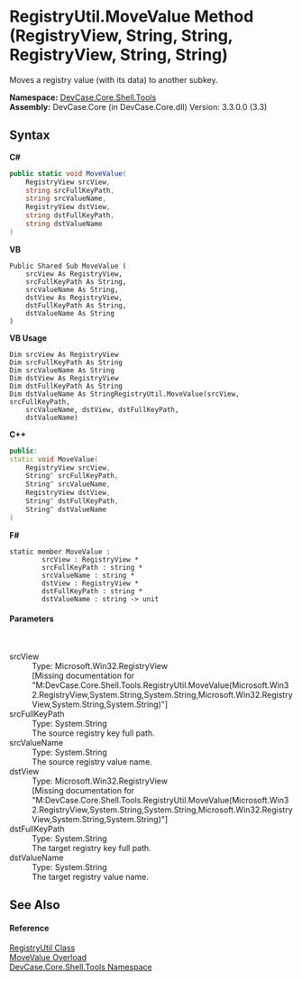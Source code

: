 # RegistryUtil.MoveValue Method (RegistryView, String, String, RegistryView, String, String)
 

Moves a registry value (with its data) to another subkey.

**Namespace:**&nbsp;<a href="N_DevCase_Core_Shell_Tools">DevCase.Core.Shell.Tools</a><br />**Assembly:**&nbsp;DevCase.Core (in DevCase.Core.dll) Version: 3.3.0.0 (3.3)

## Syntax

**C#**<br />
``` C#
public static void MoveValue(
	RegistryView srcView,
	string srcFullKeyPath,
	string srcValueName,
	RegistryView dstView,
	string dstFullKeyPath,
	string dstValueName
)
```

**VB**<br />
``` VB
Public Shared Sub MoveValue ( 
	srcView As RegistryView,
	srcFullKeyPath As String,
	srcValueName As String,
	dstView As RegistryView,
	dstFullKeyPath As String,
	dstValueName As String
)
```

**VB Usage**<br />
``` VB Usage
Dim srcView As RegistryView
Dim srcFullKeyPath As String
Dim srcValueName As String
Dim dstView As RegistryView
Dim dstFullKeyPath As String
Dim dstValueName As StringRegistryUtil.MoveValue(srcView, srcFullKeyPath, 
	srcValueName, dstView, dstFullKeyPath, 
	dstValueName)
```

**C++**<br />
``` C++
public:
static void MoveValue(
	RegistryView srcView, 
	String^ srcFullKeyPath, 
	String^ srcValueName, 
	RegistryView dstView, 
	String^ dstFullKeyPath, 
	String^ dstValueName
)
```

**F#**<br />
``` F#
static member MoveValue : 
        srcView : RegistryView * 
        srcFullKeyPath : string * 
        srcValueName : string * 
        dstView : RegistryView * 
        dstFullKeyPath : string * 
        dstValueName : string -> unit 

```


#### Parameters
&nbsp;<dl><dt>srcView</dt><dd>Type: Microsoft.Win32.RegistryView<br />\[Missing <param name="srcView"/> documentation for "M:DevCase.Core.Shell.Tools.RegistryUtil.MoveValue(Microsoft.Win32.RegistryView,System.String,System.String,Microsoft.Win32.RegistryView,System.String,System.String)"\]</dd><dt>srcFullKeyPath</dt><dd>Type: System.String<br />The source registry key full path.</dd><dt>srcValueName</dt><dd>Type: System.String<br />The source registry value name.</dd><dt>dstView</dt><dd>Type: Microsoft.Win32.RegistryView<br />\[Missing <param name="dstView"/> documentation for "M:DevCase.Core.Shell.Tools.RegistryUtil.MoveValue(Microsoft.Win32.RegistryView,System.String,System.String,Microsoft.Win32.RegistryView,System.String,System.String)"\]</dd><dt>dstFullKeyPath</dt><dd>Type: System.String<br />The target registry key full path.</dd><dt>dstValueName</dt><dd>Type: System.String<br />The target registry value name.</dd></dl>

## See Also


#### Reference
<a href="T_DevCase_Core_Shell_Tools_RegistryUtil">RegistryUtil Class</a><br /><a href="Overload_DevCase_Core_Shell_Tools_RegistryUtil_MoveValue">MoveValue Overload</a><br /><a href="N_DevCase_Core_Shell_Tools">DevCase.Core.Shell.Tools Namespace</a><br />